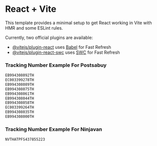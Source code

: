 # React + Vite

This template provides a minimal setup to get React working in Vite with HMR and some ESLint rules.

Currently, two official plugins are available:

- [@vitejs/plugin-react](https://github.com/vitejs/vite-plugin-react/blob/main/packages/plugin-react/README.md) uses [Babel](https://babeljs.io/) for Fast Refresh
- [@vitejs/plugin-react-swc](https://github.com/vitejs/vite-plugin-react-swc) uses [SWC](https://swc.rs/) for Fast Refresh


### Tracking Number Example For Postsabuy
```sh
EB994308092TH
EC003399278TH
EB994308089TH
EB994308075TH
EB994308061TH
EB994308044TH
EB994308058TH
EC003399264TH
EB994308035TH
EB994308000TH
```

### Tracking Number Example For Ninjavan
```sh
NVTHATPFS437855223
```